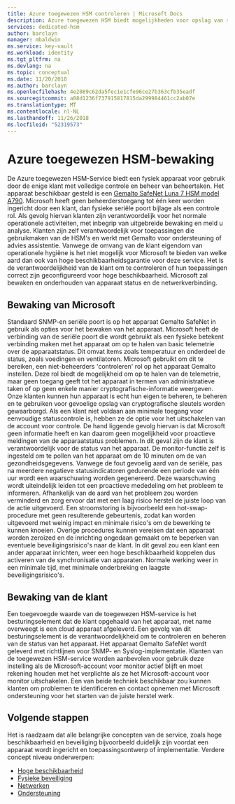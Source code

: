 ```yaml
---
title: Azure toegewezen HSM controleren | Microsoft Docs
description: Azure toegewezen HSM biedt mogelijkheden voor opslag van sleutels in Azure die voldoet aan FIPS 140-2 Level 3-certificering
services: dedicated-hsm
author: barclayn
manager: mbaldwin
ms.service: key-vault
ms.workload: identity
ms.tgt_pltfrm: na
ms.devlang: na
ms.topic: conceptual
ms.date: 11/20/2018
ms.author: barclayn
ms.openlocfilehash: 4e2089c62da5fec1e1cfe96ce27b363cfb35eadf
ms.sourcegitcommit: a08d1236f737915817815da299984461cc2ab07e
ms.translationtype: MT
ms.contentlocale: nl-NL
ms.lasthandoff: 11/26/2018
ms.locfileid: "52319573"
---
```

# <a name="azure-dedicated-hsm-monitoring"></a>Azure toegewezen HSM-bewaking

De Azure toegewezen HSM-Service biedt een fysiek apparaat voor gebruik door de enige klant met volledige controle en beheer van beheertaken. Het apparaat beschikbaar gesteld is een [Gemalto SafeNet Luna 7 HSM model A790](https://safenet.gemalto.com/data-encryption/hardware-security-modules-hsms/safenet-network-hsm/).  Microsoft heeft geen beheerderstoegang tot één keer worden ingericht door een klant, dan fysieke seriële poort bijlage als een controle rol. Als gevolg hiervan klanten zijn verantwoordelijk voor het normale operationele activiteiten, met inbegrip van uitgebreide bewaking en meld u analyse.
Klanten zijn zelf verantwoordelijk voor toepassingen die gebruikmaken van de HSM's en werkt met Gemalto voor ondersteuning of advies assistentie. Vanwege de omvang van de klant eigendom van operationele hygiëne is het niet mogelijk voor Microsoft te bieden van welke aard dan ook van hoge beschikbaarheidsgarantie voor deze service. Het is de verantwoordelijkheid van de klant om te controleren of hun toepassingen correct zijn geconfigureerd voor hoge beschikbaarheid. Microsoft zal bewaken en onderhouden van apparaat status en de netwerkverbinding.

## <a name="microsoft-monitoring"></a>Bewaking van Microsoft

Standaard SNMP-en seriële poort is op het apparaat Gemalto SafeNet in gebruik als opties voor het bewaken van het apparaat. Microsoft heeft de verbinding van de seriële poort die wordt gebruikt als een fysieke betekent verbinding maken met het apparaat om op te halen van basic telemetrie over de apparaatstatus. Dit omvat items zoals temperatuur en onderdeel de status, zoals voedingen en ventilatoren.
Microsoft gebruikt om dit te bereiken, een niet-beheerders 'controleren' rol op het apparaat Gemalto instellen. Deze rol biedt de mogelijkheid om op te halen van de telemetrie, maar geen toegang geeft tot het apparaat in termen van administratieve taken of op geen enkele manier cryptografische-informatie weergeven. Onze klanten kunnen hun apparaat is echt hun eigen te beheren, te beheren en te gebruiken voor gevoelige opslag van cryptografische sleutels worden gewaarborgd. Als een klant niet voldaan aan minimale toegang voor eenvoudige statuscontrole is, hebben ze de optie voor het uitschakelen van de account voor controle. De hand liggende gevolg hiervan is dat Microsoft geen informatie heeft en kan daarom geen mogelijkheid voor proactieve meldingen van de apparaatstatus problemen. In dit geval zijn de klant is verantwoordelijk voor de status van het apparaat.
De monitor-functie zelf is ingesteld om te pollen van het apparaat om de 10 minuten om de van gezondheidsgegevens. Vanwege de fout gevoelig aard van de seriële, pas na meerdere negatieve statusindicatoren gedurende een periode van één uur wordt een waarschuwing worden gegenereerd. Deze waarschuwing wordt uiteindelijk leiden tot een proactieve mededeling om het probleem te informeren.
Afhankelijk van de aard van het probleem zou worden verminderd en zorg ervoor dat met een laag risico herstel de juiste loop van de actie uitgevoerd. Een stroomstoring is bijvoorbeeld een hot-swap-procedure met geen resulterende gebeurtenis, zodat kan worden uitgevoerd met weinig impact en minimale risico's om de bewerking te kunnen knoeien. Overige procedures kunnen vereisen dat een apparaat worden zeroized en de inrichting ongedaan gemaakt om te beperken van eventuele beveiligingsrisico's naar de klant. In dit geval zou een klant een ander apparaat inrichten, weer een hoge beschikbaarheid koppelen dus activeren van de synchronisatie van apparaten. Normale werking weer in een minimale tijd, met minimale onderbreking en laagste beveiligingsrisico's.  

## <a name="customer-monitoring"></a>Bewaking van de klant

Een toegevoegde waarde van de toegewezen HSM-service is het besturingselement dat de klant opgehaald van het apparaat, met name overweegt is een cloud apparaat afgeleverd. Een gevolg van dit besturingselement is de verantwoordelijkheid om te controleren en beheren van de status van het apparaat. Het apparaat Gemalto SafeNet wordt geleverd met richtlijnen voor SNMP- en Syslog-implementatie. Klanten van de toegewezen HSM-service worden aanbevolen voor gebruik deze instelling als de Microsoft-account voor monitor actief blijft en moet rekening houden met het verplichte als ze het Microsoft-account voor monitor uitschakelen.
Een van beide techniek beschikbaar zou kunnen klanten om problemen te identificeren en contact opnemen met Microsoft ondersteuning voor het starten van de juiste herstel werk.

## <a name="next-steps"></a>Volgende stappen

Het is raadzaam dat alle belangrijke concepten van de service, zoals hoge beschikbaarheid en beveiliging bijvoorbeeld duidelijk zijn voordat een apparaat wordt ingericht en toepassingsontwerp of implementatie. Verdere concept niveau onderwerpen:

* [Hoge beschikbaarheid](high-availability.md)
* [Fysieke beveiliging](physical-security.md)
* [Netwerken](networking.md)
* [Ondersteuning](supportability.md)

